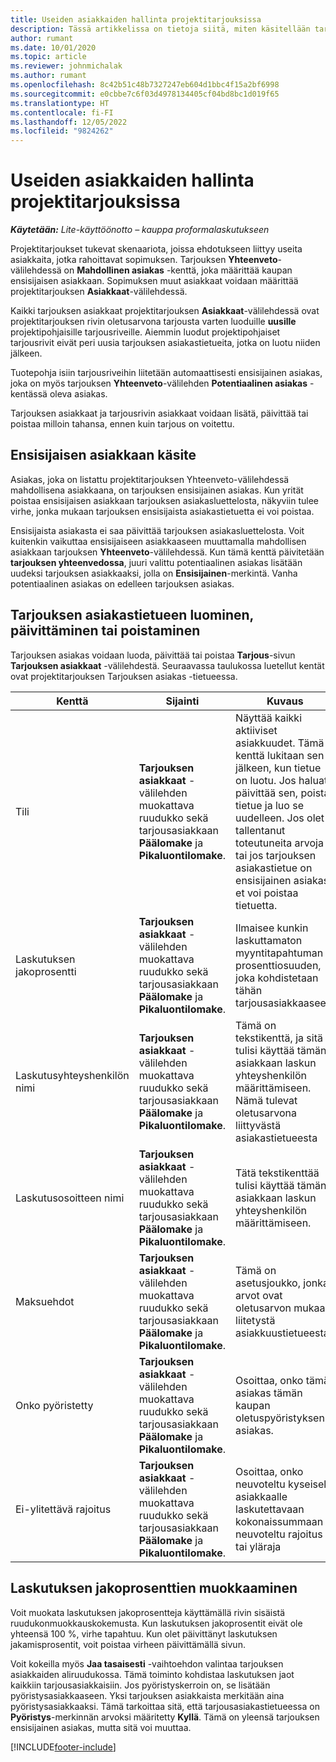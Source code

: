 ```yaml
---
title: Useiden asiakkaiden hallinta projektitarjouksissa
description: Tässä artikkelissa on tietoja siitä, miten käsitellään tarjouksia, joissa käsitellään useita projektia rahoittavia asiakkaita. (Sales)
author: rumant
ms.date: 10/01/2020
ms.topic: article
ms.reviewer: johnmichalak
ms.author: rumant
ms.openlocfilehash: 8c42b51c48b7327247eb604d1bbc4f15a2bf6998
ms.sourcegitcommit: e0cbbe7c6f03d4978134405cf04bd8bc1d019f65
ms.translationtype: HT
ms.contentlocale: fi-FI
ms.lasthandoff: 12/05/2022
ms.locfileid: "9824262"
---
```

# <a name="manage-multiple-customers-on-project-quotes"></a>Useiden asiakkaiden hallinta projektitarjouksissa

_**Käytetään:** Lite-käyttöönotto – kauppa proformalaskutukseen_

Projektitarjoukset tukevat skenaariota, joissa ehdotukseen liittyy useita asiakkaita, jotka rahoittavat sopimuksen. Tarjouksen **Yhteenveto**-välilehdessä on **Mahdollinen asiakas** -kenttä, joka määrittää kaupan ensisijaisen asiakkaan. Sopimuksen muut asiakkaat voidaan määrittää projektitarjouksen **Asiakkaat**-välilehdessä.

Kaikki tarjouksen asiakkaat projektitarjouksen **Asiakkaat**-välilehdessä ovat projektitarjouksen rivin oletusarvona tarjousta varten luoduille **uusille** projektipohjaisille tarjousriveille. Aiemmin luodut projektipohjaiset tarjousrivit eivät peri uusia tarjouksen asiakastietueita, jotka on luotu niiden jälkeen.

Tuotepohja isiin tarjousriveihin liitetään automaattisesti ensisijainen asiakas, joka on myös tarjouksen **Yhteenveto**-välilehden **Potentiaalinen asiakas** -kentässä oleva asiakas.

Tarjouksen asiakkaat ja tarjousrivin asiakkaat voidaan lisätä, päivittää tai poistaa milloin tahansa, ennen kuin tarjous on voitettu.

## <a name="concept-of-a-primary-customer"></a>Ensisijaisen asiakkaan käsite

Asiakas, joka on listattu projektitarjouksen Yhteenveto-välilehdessä mahdollisena asiakkaana, on tarjouksen ensisijainen asiakas. Kun yrität poistaa ensisijaisen asiakkaan tarjouksen asiakasluettelosta, näkyviin tulee virhe, jonka mukaan tarjouksen ensisijaista asiakastietuetta ei voi poistaa.

Ensisijaista asiakasta ei saa päivittää tarjouksen asiakasluettelosta. Voit kuitenkin vaikuttaa ensisijaiseen asiakkaaseen muuttamalla mahdollisen asiakkaan tarjouksen **Yhteenveto**-välilehdessä. Kun tämä kenttä päivitetään **tarjouksen yhteenvedossa**, juuri valittu potentiaalinen asiakas lisätään uudeksi tarjouksen asiakkaaksi, jolla on **Ensisijainen**-merkintä. Vanha potentiaalinen asiakas on edelleen tarjouksen asiakas.

## <a name="create-update-or-delete-a-quote-customer-record"></a>Tarjouksen asiakastietueen luominen, päivittäminen tai poistaminen

Tarjouksen asiakas voidaan luoda, päivittää tai poistaa **Tarjous**-sivun **Tarjouksen asiakkaat** -välilehdestä. Seuraavassa taulukossa luetellut kentät ovat projektitarjouksen Tarjouksen asiakas -tietueessa.

| **Kenttä** | **Sijainti** | **Kuvaus** | **Loppupään vaikutus** |
| --- | --- | --- | --- |
| Tili | **Tarjouksen asiakkaat** -välilehden muokattava ruudukko sekä tarjousasiakkaan **Päälomake** ja **Pikaluontilomake**. | Näyttää kaikki aktiiviset asiakkuudet. Tämä kenttä lukitaan sen jälkeen, kun tietue on luotu. Jos haluat päivittää sen, poista tietue ja luo se uudelleen. Jos olet tallentanut toteutuneita arvoja tai jos tarjouksen asiakastietue on ensisijainen asiakas, et voi poistaa tietuetta. | Tarjousasiakkaat kopioidaan tarjousrivin asiakkaina, kun tarjousrivi luodaan. Tarjousasiakkaat kopioidaan myös projektisopimusasiakkaisiin, kun tarjous on voitettu. |
| Laskutuksen jakoprosentti | **Tarjouksen asiakkaat** -välilehden muokattava ruudukko sekä tarjousasiakkaan **Päälomake** ja **Pikaluontilomake**. | Ilmaisee kunkin laskuttamaton myyntitapahtuman prosenttiosuuden, joka kohdistetaan tähän tarjousasiakkaaseen. | Kopioidaan uusiin tarjousriveihin ja projektisopimusasiakkaisiin. |
| Laskutusyhteyshenkilön nimi | **Tarjouksen asiakkaat** -välilehden muokattava ruudukko sekä tarjousasiakkaan **Päälomake** ja **Pikaluontilomake**. | Tämä on tekstikenttä, ja sitä tulisi käyttää tämän asiakkaan laskun yhteyshenkilön määrittämiseen. Nämä tulevat oletusarvona liittyvästä asiakastietueesta | Kopioidaan projektisopimusasiakkaisiin, kun tarjous on voitettu, ja puolestaan asiakkaalle luodun laskun Laskutusyhteyshenkilön nimi -kenttään. |
| Laskutusosoitteen nimi | **Tarjouksen asiakkaat** -välilehden muokattava ruudukko sekä tarjousasiakkaan **Päälomake** ja **Pikaluontilomake**. | Tätä tekstikenttää tulisi käyttää tämän asiakkaan laskun yhteyshenkilön määrittämiseen. | Kopioidaan projektisopimusasiakkaisiin, kun tarjous on voitettu, ja puolestaan asiakkaalle luodun laskun **Laskutusyhteyshenkilön** nimi -kenttään. |
| Maksuehdot | **Tarjouksen asiakkaat** -välilehden muokattava ruudukko sekä tarjousasiakkaan **Päälomake** ja **Pikaluontilomake**. | Tämä on asetusjoukko, jonka arvot ovat oletusarvon mukaan liitetystä asiakkuustietueesta. | Kopioidaan projektisopimusasiakkaisiin, kun tarjous on voitettu, ja puolestaan asiakkaalle luodun laskun **Laskutusyhteyshenkilön** nimi -kenttään. |
| Onko pyöristetty | **Tarjouksen asiakkaat** -välilehden muokattava ruudukko sekä tarjousasiakkaan **Päälomake** ja **Pikaluontilomake**. | Osoittaa, onko tämä asiakas tämän kaupan oletuspyöristyksen asiakas. | Kopioidaan projektisopimusasiakkaisiin, kun tarjous on voitettu. |
| Ei-ylitettävä rajoitus | **Tarjouksen asiakkaat** -välilehden muokattava ruudukko sekä tarjousasiakkaan **Päälomake** ja **Pikaluontilomake**. | Osoittaa, onko neuvoteltu kyseiselle asiakkaalle laskutettavaan kokonaissummaan neuvoteltu rajoitus tai yläraja | Kopioidaan projektisopimusasiakkaisiin, kun tarjous on voitettu. |

## <a name="editing-billing-split-percentages"></a>Laskutuksen jakoprosenttien muokkaaminen

Voit muokata laskutuksen jakoprosentteja käyttämällä rivin sisäistä ruudukonmuokkauskokemusta. Kun laskutuksen jakoprosentit eivät ole yhteensä 100 %, virhe tapahtuu. Kun olet päivittänyt laskutuksen jakamisprosentit, voit poistaa virheen päivittämällä sivun.

Voit kokeilla myös **Jaa tasaisesti** -vaihtoehdon valintaa tarjouksen asiakkaiden aliruudukossa. Tämä toiminto kohdistaa laskutuksen jaot kaikkiin tarjousasiakkaisiin. Jos pyöristyskerroin on, se lisätään pyöristysasiakkaaseen. Yksi tarjouksen asiakkaista merkitään aina pyöristysasiakkaaksi. Tämä tarkoittaa sitä, että tarjousasiakastietueessa on **Pyöristys**-merkinnän arvoksi määritetty **Kyllä**. Tämä on yleensä tarjouksen ensisijainen asiakas, mutta sitä voi muuttaa.


[!INCLUDE[footer-include](../../includes/footer-banner.md)]
